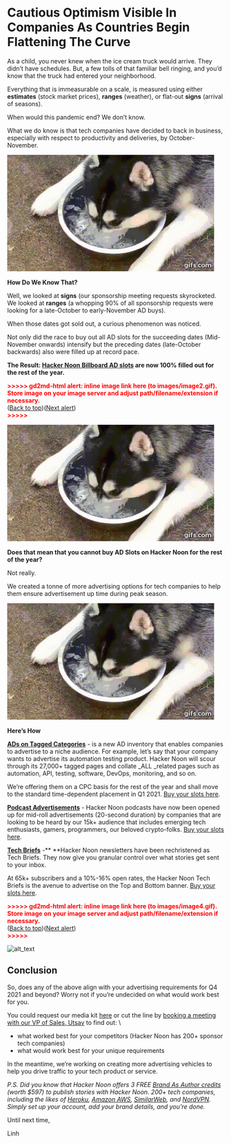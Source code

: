 <!-- Copy and paste the converted output. -->

<!-----
NEW: Check the "Suppress top comment" option to remove this info from the output.

Conversion time: 2.25 seconds.


Using this Markdown file:

1. Paste this output into your source file.
2. See the notes and action items below regarding this conversion run.
3. Check the rendered output (headings, lists, code blocks, tables) for proper
   formatting and use a linkchecker before you publish this page.

Conversion notes:

* Docs to Markdown version 1.0β29
* Sun Oct 11 2020 00:02:15 GMT-0700 (PDT)
* Source doc: Sponsorship Newsletter
* This document has images: check for >>>>>  gd2md-html alert:  inline image link in generated source and store images to your server. NOTE: Images in exported zip file from Google Docs may not appear in  the same order as they do in your doc. Please check the images!

----->



# Cautious Optimism Visible In Companies As Countries Begin Flattening The Curve

As a child, you never knew when the ice cream truck would arrive. They didn’t have schedules. But, a few tolls of that familiar bell ringing, and you’d know that the truck had entered your neighborhood.

Everything that is immeasurable on a scale, is measured using either **estimates** (stock market prices), **ranges** (weather), or flat-out **signs** (arrival of seasons).

When would this pandemic end? We don’t know.

What we do know is that tech companies have decided to back in business, especially with respect to productivity and deliveries, by October-November.




![alt_text](https://github.com/atherdon/newsletters/blob/master/archive/img/memes/october/4/3.gif "image_tooltip")


**How Do We Know That?**

Well, we looked at **signs** (our sponsorship meeting requests skyrocketed. We looked at **ranges** (a whopping 90% of all sponsorship requests were looking for a late-October to early-November AD buys).

When those dates got sold out, a curious phenomenon was noticed.

Not only did the race to buy out all AD slots for the succeeding dates (Mid-November onwards) intensify but the preceding dates (late-October backwards) also were filled up at record pace.

**The Result: [Hacker Noon Billboard AD slots](https://sponsor.hackernoon.com/billboard) are now 100% filled out for the rest of the year.**



<p id="gdcalert2" ><span style="color: red; font-weight: bold">>>>>>  gd2md-html alert: inline image link here (to images/image2.gif). Store image on your image server and adjust path/filename/extension if necessary. </span><br>(<a href="#">Back to top</a>)(<a href="#gdcalert3">Next alert</a>)<br><span style="color: red; font-weight: bold">>>>>> </span></p>


![alt_text](https://github.com/atherdon/newsletters/blob/master/archive/img/memes/october/4/3.gif "image_tooltip")


**Does that mean that you cannot buy AD Slots on Hacker Noon for the rest of the year?**

Not really.

We created a tonne of more advertising options for tech companies to help them ensure advertisement up time during peak season.




![alt_text](https://github.com/atherdon/newsletters/blob/master/archive/img/memes/october/4/3.gif "image_tooltip")


**Here’s How**

**<span style="text-decoration:underline;">ADs on Tagged Categories</span>** - is a new AD inventory that enables companies to advertise to a niche audience. For example, let’s say that your company wants to advertise its automation testing product. Hacker Noon will scour through its 27,000+ tagged pages and collate _ALL _related pages such as automation, API, testing, software, DevOps, monitoring, and so on.

We’re offering them on a CPC basis for the rest of the year and shall move to the standard time-dependent placement in Q1 2021. [Buy your slots here](https://sponsor.hackernoon.com/ad-by-tag).

**<span style="text-decoration:underline;">Podcast Advertisements</span>** - Hacker Noon podcasts have now been opened up for mid-roll advertisements (20-second duration) by companies that are looking to be heard by our 15k+ audience that includes emerging tech enthusiasts, gamers, programmers, our beloved crypto-folks. [Buy your slots here](https://sponsorships.paperform.co/).

**<span style="text-decoration:underline;">Tech Briefs</span>** -** **Hacker Noon newsletters have been rechristened as Tech Briefs. They now give you granular control over what stories get sent to your inbox.

At 65k+ subscribers and a 10%-16% open rates, the Hacker Noon Tech Briefs is the avenue to advertise on the Top and Bottom banner. [Buy your slots here](https://sponsorships.paperform.co/).



<p id="gdcalert4" ><span style="color: red; font-weight: bold">>>>>>  gd2md-html alert: inline image link here (to images/image4.gif). Store image on your image server and adjust path/filename/extension if necessary. </span><br>(<a href="#">Back to top</a>)(<a href="#gdcalert5">Next alert</a>)<br><span style="color: red; font-weight: bold">>>>>> </span></p>


![alt_text](images/image4.gif "image_tooltip")



## Conclusion

So, does any of the above align with your advertising requirements for Q4 2021 and beyond? Worry not if you’re undecided on what would work best for you.

You could request our media kit [here](https://sponsor.hackernoon.com/) or cut the line by [booking a meeting with our VP of Sales, Utsav](https://hackernoon.engagebay.com/appointment/Utsav) to find out: \




*   what worked best for your competitors (Hacker Noon has 200+ sponsor tech companies)
*   what would work best for your unique requirements

In the meantime, we’re working on creating more advertising vehicles to help you drive traffic to your tech product or service.

_P.S. Did you know that Hacker Noon offers 3 FREE [Brand As Author credits](https://sponsor.hackernoon.com/brand-as-author) (worth $597) to publish stories with Hacker Noon. 200+ tech companies, including the likes of [Heroku](https://hackernoon.com/u/heroku), [Amazon AWS](https://hackernoon.com/u/AWS), [SimilarWeb](https://hackernoon.com/u/SimilarWeb), and [NordVPN](https://hackernoon.com/u/nordvpn). Simply set up your account, add your brand details, and you’re done._

Until next time,

Linh
